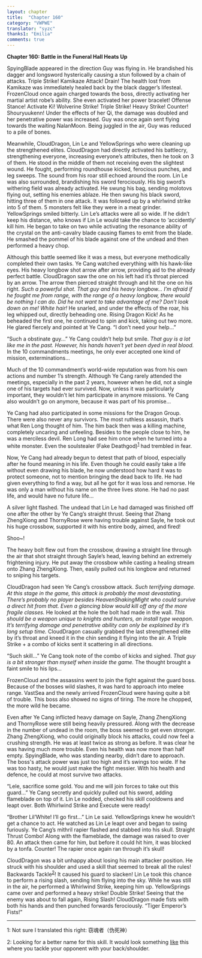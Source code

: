 ```yaml
---
layout: chapter
title:  "Chapter 160"
category: "VWPWE"
translator: "syzc"
thanks1: "Emilia"
comments: true
---
```


**Chapter 160: Battle in the Funeral Hall Heats Up**

SpyingBlade appeared in the direction Guy was flying in. He brandished his dagger and longsword hysterically causing a stun followed by a chain of attacks. Triple Strike! Kamikaze Attack! Drain! The health lost from Kamikaze was immediately healed back by the black dagger’s lifesteal. FrozenCloud once again charged towards the boss, directly activating her martial artist robe’s ability. She even activated her power bracelet! Offense Stance! Activate Ki! Wolverine Strike! Triple Strike! Heavy Strike! Counter! Shouryuukenn! Under the effects of her Qi, the damage was doubled and her penetrative power was increased. Guy was once again sent flying towards the waiting NalanMoon. Being juggled in the air, Guy was reduced to a pile of bones.

Meanwhile, CloudDragon, Lin Le and YellowSprings who were cleaning up the strengthened elites. CloudDragon had directly activated his battlecry, strengthening everyone, increasing everyone’s attributes, then he took on 3 of them. He stood in the middle of them not receiving even the slightest wound. He fought, performing roundhouse kicked, ferocious punches, and leg sweeps. The sound from his roar still echoed around the room. Lin Le was also surrounded, brandishing his sword ferociously. His big sword’s withering field was already activated. He swung his bag, sending molotovs flying out, setting his enemies ablaze. He then swung his black sword, hitting three of them in one attack. It was followed up by a whirlwind strike into 5 of them. 5 monsters felt like they were in a meat grinder. YellowSprings smiled bitterly. Lin Le’s attacks were all so wide. If he didn’t keep his distance, who knows if Lin Le would take the chance to ‘accidently’ kill him. He began to take on two while activating the resonance ability of the crystal on the anti-cavalry blade causing flames to emit from the blade. He smashed the pommel of his blade against one of the undead and then performed a heavy chop.

Although this battle seemed like it was a mess, but everyone methodically completed their own tasks. Ye Cang watched everything with his hawk-like eyes. His heavy longbow shot arrow after arrow, providing aid to the already perfect battle. CloudDragon saw the one on his left had it’s throat pierced by an arrow. The arrow then pierced straight through and hit the one on his right. *Such a powerful shot. That guy and his heavy longbow… I’m afraid if he fought me from range, with the range of a heavy longbow, there would be nothing I can do. Did he not want to take advantage of me? Don’t look down on me! White hair!* He snarled, and under the effects of the roar, his leg whipped out, directly beheading one. Rising Dragon Kick! As he beheaded the first one, he continued to spin and kick, taking out two more. He glared fiercely and pointed at Ye Cang.  “I don’t need your help...”

“Such a obstinate guy...” Ye Cang couldn’t help but smile. *That guy is a lot like me in the past. However, his hands haven’t yet been dyed in real blood.* In the 10 commandments meetings, he only ever accepted one kind of mission, exterminations...

Much of the 10 commandment’s world-wide reputation was from his own actions and number 1’s strength. Although Ye Cang rarely attended the meetings, especially in the past 2 years, however when he did, not a single one of his targets had ever survived. Now, unless it was particularly important, they wouldn’t let him participate in anymore missions. Ye Cang also wouldn’t go on anymore, because it was part of his promise...

Ye Cang had also participated in some missions for the Dragon Group. There were also never any survivors. The most ruthless assassin, that’s what Ren Long thought of him. The him back then was a killing machine, completely uncaring and unfeeling. Besides to the people close to him, he was a merciless devil. Ren Long had see him once when he turned into a white monster. Even the soulstealer (Fake Deathgod)<sup>[1](#footnote1)</sup> had trembled in fear.

Now, Ye Cang had already begun to detest that path of blood, especially after he found meaning in his life. Even though he could easily take a life without even drawing his blade, he now understood how hard it was to protect someone, not to mention bringing the dead back to life. He had given everything to find a way, but all he got for it was loss and remorse. He was only a man without his name on the three lives stone. He had no past life, and would have no future life...

A silver light flashed. The undead that Lin Le had damaged was finished off one after the other by Ye Cang’s straight thrust. Seeing that Zhang ZhengXiong and ThornyRose were having trouble against Sayle, he took out his huge crossbow, supported it with his entire body, aimed, and fired!

Shoo~!

The heavy bolt flew out from the crossbow, drawing a straight line through the air that shot straight through Sayle’s head, leaving behind an extremely frightening injury. He put away the crossbow while casting a healing stream onto Zhang ZhengXiong. Then, easily pulled out his longbow and returned to sniping his targets.

CloudDragon had seen Ye Cang’s crossbow attack. *Such terrifying damage. At this stage in the game, this attack is probably the most devastating. There’s probably no player besides HeavenShakingMight who could survive a direct hit from that. Even a glancing blow would kill off any of the more fragile classes.* He looked at the hole the bolt had made in the wall. *This should be a weapon unique to knights and hunters, an install type weapon. It’s terrifying damage and penetrative ability can only be explained by it’s long setup time.* CloudDragon casually grabbed the last strengthened elite by it’s throat and kneed it in the chin sending it flying into the air. A Triple Strike + a combo of kicks sent it scattering in all directions.

“Such skill...” Ye Cang took note of the combo of kicks and sighed. *That guy is a bit stronger than myself when inside the game.* The thought brought a faint smile to his lips...

FrozenCloud and the assassins went to join the fight against the guard boss. Because of the bosses wild slashes, it was hard to approach into melee range. VastSea and the newly arrived FrozenCloud were having quite a bit of trouble. This boss also showed no signs of tiring. The more he chopped, the more wild he became.

Even after Ye Cang inflicted heavy damage on Sayle, Zhang ZhengXiong and ThornyRose were still being heavily pressured. Along with the decrease in the number of undead in the room, the boss seemed to get even stronger. Zhang ZhengXiong, who could originally block his attacks, could now feel a crushing strength. He was at least twice as strong as before. It was clear he was having much more trouble. Even his health was now more than half empty. SpyingBlade, who was standing nearby, didn’t dare to approach. The boss's attack power was just too high and it’s swings too wide. If he was too hasty, he would just make the fight messier. With his health and defence, he could at most survive two attacks.

“Lele, sacrifice some gold. You and me will join forces to take out this guard...” Ye Cang secretly and quickly pulled out his sword, adding flameblade on top of it. Lin Le nodded, checked his skill cooldowns and leapt over. Both Whirlwind Strike and Execute were ready!

“Brother Lil’White! I’ll go first...” Lin Le said. YellowSprings knew he wouldn’t get a chance to act. He watched as Lin Le leapt over and began to swing furiously. Ye Cang’s mithril rapier flashed and stabbed into his skull. Straight Thrust Combo! Along with the flameblade, the damage was raised to over 80. An attack then came for him, but before it could hit him, it was blocked by a tonfa. Counter! The rapier once again ran through it’s skull!

CloudDragon was a bit unhappy about losing his main attacker position. He struck with his shoulder and used a skill that seemed to break all the rules! Backwards Tackle<sup>[2](#footnote2)</sup>! It caused his guard to slacken! Lin Le took this chance to perform a rising slash, sending him flying into the sky. While he was still in the air, he performed a Whirlwind Strike, keeping him up. YellowSprings came over and performed a heavy strike! Double Strike! Seeing that the enemy was about to fall again, Rising Slash! CloudDragon made fists with both his hands and then punched forwards ferociously. “Tiger Emperor’s Fists!”

---

<a name="footnote1">1</a>: Not sure I translated this right: 窃魂者（伪死神）

<a name="footnote2">2</a>: Looking for a better name for this skill. It would look something <a href="http://pic.duowan.com/df/0811/89803497017/89808542485.jpg">like</a> this where you tackle your opponent with your back/shoulder. 